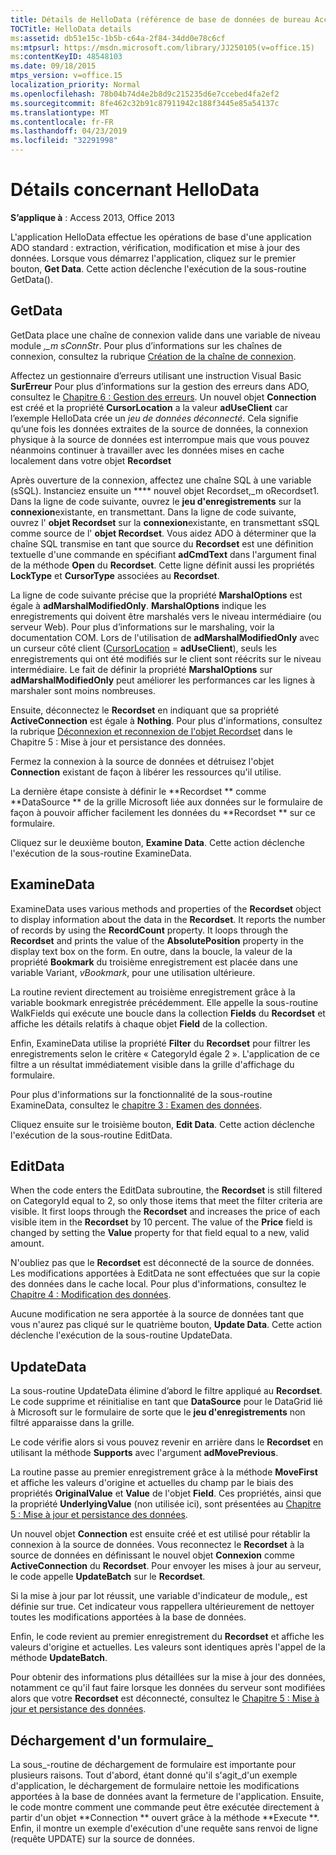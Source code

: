 ```yaml
---
title: Détails de HelloData (référence de base de données de bureau Access)
TOCTitle: HelloData details
ms:assetid: db51e15c-1b5b-c64a-2f84-34dd0e78c6cf
ms:mtpsurl: https://msdn.microsoft.com/library/JJ250105(v=office.15)
ms:contentKeyID: 48548103
ms.date: 09/18/2015
mtps_version: v=office.15
localization_priority: Normal
ms.openlocfilehash: 78b04b74d4e2b8d9c215235d6e7ccebed4fa2ef2
ms.sourcegitcommit: 8fe462c32b91c87911942c188f3445e85a54137c
ms.translationtype: MT
ms.contentlocale: fr-FR
ms.lasthandoff: 04/23/2019
ms.locfileid: "32291998"
---
```

# <a name="hellodata-details"></a>Détails concernant HelloData


**S’applique à** : Access 2013, Office 2013

L'application HelloData effectue les opérations de base d'une application ADO standard : extraction, vérification, modification et mise à jour des données. Lorsque vous démarrez l'application, cliquez sur le premier bouton, **Get Data**. Cette action déclenche l'exécution de la sous-routine GetData().

## <a name="getdata"></a>GetData

GetData place une chaîne de connexion valide dans une variable de niveau module *,\_m sConnStr*. Pour plus d’informations sur les chaînes de connexion, consultez la rubrique [Création de la chaîne de connexion](creating-the-connection-string.md).

Affectez un gestionnaire d’erreurs utilisant une instruction Visual Basic **SurErreur**  Pour plus d’informations sur la gestion des erreurs dans ADO, consultez le [Chapitre 6 : Gestion des erreurs](chapter-6-error-handling.md). Un nouvel objet **Connection** est créé et la propriété **CursorLocation** a la valeur **adUseClient** car l’exemple HelloData crée un *jeu de données déconnecté*.  Cela signifie qu’une fois les données extraites de la source de données, la connexion physique à la source de données est interrompue mais que vous pouvez néanmoins continuer à travailler avec les données mises en cache localement dans votre objet **Recordset**

Après ouverture de la connexion, affectez une chaîne SQL à une variable (sSQL). Instanciez ensuite un **** nouvel objet Recordset,\_m oRecordset1. Dans la ligne de code suivante, ouvrez le **jeu d'enregistrements** sur la **connexion**existante, en transmettant. Dans la ligne de code suivante, ouvrez l' **objet Recordset** sur la **connexion**existante, en transmettant sSQL comme source de l' **objet Recordset**. Vous aidez ADO à déterminer que la chaîne SQL transmise en tant que source du **Recordset** est une définition textuelle d'une commande en spécifiant **adCmdText** dans l'argument final de la méthode **Open** du **Recordset**. Cette ligne définit aussi les propriétés **LockType** et **CursorType** associées au **Recordset**.

La ligne de code suivante précise que la propriété **MarshalOptions** est égale à **adMarshalModifiedOnly**. **MarshalOptions** indique les enregistrements qui doivent être marshalés vers le niveau intermédiaire (ou serveur Web). Pour plus d’informations sur le marshaling, voir la documentation COM. Lors de l'utilisation de **adMarshalModifiedOnly** avec un curseur côté client ([CursorLocation](cursorlocation-property-ado.md) = **adUseClient**), seuls les enregistrements qui ont été modifiés sur le client sont réécrits sur le niveau intermédiaire. Le fait de définir la propriété **MarshalOptions** sur **adMarshalModifiedOnly** peut améliorer les performances car les lignes à marshaler sont moins nombreuses.

Ensuite, déconnectez le **Recordset** en indiquant que sa propriété **ActiveConnection** est égale à **Nothing**. Pour plus d'informations, consultez la rubrique [Déconnexion et reconnexion de l'objet Recordset](disconnecting-and-reconnecting-the-recordset.md) dans le Chapitre 5 : Mise à jour et persistance des données.

Fermez la connexion à la source de données et détruisez l'objet **Connection** existant de façon à libérer les ressources qu'il utilise.

La dernière étape consiste à définir le **Recordset ** comme **DataSource ** de la grille Microsoft liée aux données sur le formulaire de façon à pouvoir afficher facilement les données du **Recordset ** sur ce formulaire.

Cliquez sur le deuxième bouton, **Examine Data**. Cette action déclenche l'exécution de la sous-routine ExamineData.

## <a name="examinedata"></a>ExamineData

ExamineData uses various methods and properties of the **Recordset** object to display information about the data in the **Recordset**. It reports the number of records by using the **RecordCount** property. It loops through the **Recordset** and prints the value of the **AbsolutePosition** property in the display text box on the form. En outre, dans la boucle, la valeur de la propriété **Bookmark** du troisième enregistrement est placée dans une variable Variant, *vBookmark*, pour une utilisation ultérieure.

La routine revient directement au troisième enregistrement grâce à la variable bookmark enregistrée précédemment. Elle appelle la sous-routine WalkFields qui exécute une boucle dans la collection **Fields** du **Recordset** et affiche les détails relatifs à chaque objet **Field** de la collection.

Enfin, ExamineData utilise la propriété **Filter** du **Recordset** pour filtrer les enregistrements selon le critère « CategoryId égale 2 ». L'application de ce filtre a un résultat immédiatement visible dans la grille d'affichage du formulaire.

Pour plus d'informations sur la fonctionnalité de la sous-routine ExamineData, consultez le [chapitre 3 : Examen des données](chapter-3-examining-data.md).

Cliquez ensuite sur le troisième bouton, **Edit Data**. Cette action déclenche l'exécution de la sous-routine EditData.

## <a name="editdata"></a>EditData

When the code enters the EditData subroutine, the **Recordset** is still filtered on CategoryId equal to 2, so only those items that meet the filter criteria are visible. It first loops through the **Recordset** and increases the price of each visible item in the **Recordset** by 10 percent. The value of the **Price** field is changed by setting the **Value** property for that field equal to a new, valid amount.

N'oubliez pas que le **Recordset** est déconnecté de la source de données. Les modifications apportées à EditData ne sont effectuées que sur la copie des données dans le cache local. Pour plus d'informations, consultez le [Chapitre 4 : Modification des données](chapter-4-editing-data.md).

Aucune modification ne sera apportée à la source de données tant que vous n'aurez pas cliqué sur le quatrième bouton, **Update Data**. Cette action déclenche l'exécution de la sous-routine UpdateData.

## <a name="updatedata"></a>UpdateData

La sous-routine UpdateData élimine d’abord le filtre appliqué au **Recordset**. Le code supprime et réinitialise en tant que **DataSource** pour le DataGrid lié à Microsoft sur le formulaire de sorte que le **jeu d'enregistrements** non filtré apparaisse dans la grille.

Le code vérifie alors si vous pouvez revenir en arrière dans le **Recordset** en utilisant la méthode **Supports** avec l'argument **adMovePrevious**.

La routine passe au premier enregistrement grâce à la méthode **MoveFirst** et affiche les valeurs d'origine et actuelles du champ par le biais des propriétés **OriginalValue** et **Value** de l'objet **Field**. Ces propriétés, ainsi que la propriété **UnderlyingValue** (non utilisée ici), sont présentées au [Chapitre 5 : Mise à jour et persistance des données](chapter-5-updating-and-persisting-data.md).

Un nouvel objet **Connection** est ensuite créé et est utilisé pour rétablir la connexion à la source de données. Vous reconnectez le **Recordset** à la source de données en définissant le nouvel objet **Connexion** comme **ActiveConnection** du **Recordset**. Pour envoyer les mises à jour au serveur, le code appelle **UpdateBatch** sur le **Recordset**.

Si la mise à jour par lot réussit, une variable d'indicateur de module,, est définie sur true. Cet indicateur vous rappellera ultérieurement de nettoyer toutes les modifications apportées à la base de données.

Enfin, le code revient au premier enregistrement du **Recordset** et affiche les valeurs d'origine et actuelles. Les valeurs sont identiques après l'appel de la méthode **UpdateBatch**.

Pour obtenir des informations plus détaillées sur la mise à jour des données, notamment ce qu'il faut faire lorsque les données du serveur sont modifiées alors que votre **Recordset** est déconnecté, consultez le [Chapitre 5 : Mise à jour et persistance des données](chapter-5-updating-and-persisting-data.md).

## <a name="formunload"></a>Déchargement d'un formulaire\_

La sous\_-routine de déchargement de formulaire est importante pour plusieurs raisons. Tout d'abord, étant donné qu'il s'agit\_d'un exemple d'application, le déchargement de formulaire nettoie les modifications apportées à la base de données avant la fermeture de l'application. Ensuite, le code montre comment une commande peut être exécutée directement à partir d'un objet **Connection ** ouvert grâce à la méthode **Execute **. Enfin, il montre un exemple d'exécution d'une requête sans renvoi de ligne (requête UPDATE) sur la source de données.

